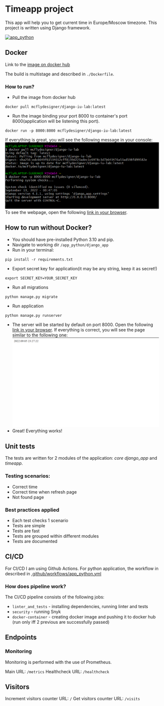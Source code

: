 # Timeapp project

This app will help you to get current time in Europe/Moscow timezone.
This project is written using Django framework.

[![app_python](https://github.com/mcflydesigner/iu-devops-labs/actions/workflows/app_python.yml/badge.svg?branch=lab3)](https://github.com/mcflydesigner/iu-devops-labs/actions/workflows/app_python.yml)

## Docker
Link to the [image on docker hub](https://hub.docker.com/repository/docker/mcflydesigner/django-iu-lab)

The build is multistage and described in `./Dockerfile`.

### How to run?
* Pull the image from docker hub
```shell
docker pull mcflydesigner/django-iu-lab:latest
```
* Run the image binding your port 8000 to container's port 8000(application will be listening this port). 
```shell
docker run -p 8000:8000 mcflydesigner/django-iu-lab:latest
```
If everything is great, you will see the following message in your console:
![docker-run.png](images/docs/docker-run.png)
To see the webpage, open the following [link in your browser](http://localhost:8000/time/now).


## How to run without Docker?
* You should have pre-installed Python 3.10 and pip.
* Navigate to working dir ```/app_python/django_app```
* Run in your terminal:
```shell
pip install -r requirements.txt
```
* Export secret key for application(it may be any string, keep it as secret!)
```shell
export SECRET_KEY=YOUR_SECRET_KEY
```
* Run all migrations
```shell
python manage.py migrate
```
* Run application
```shell
python manage.py runserver
```
* The server will be started by default on port 8000. Open the following [link in your browser](http://localhost:8000/time/now).
If everything is correct, you will see the page similar to the following one:
![web-page-time.png](images/docs/web-page-time.png)
* Great! Everything works!

## Unit tests

The tests are written for 2 modules of the application: *core django_app* and *timeapp*.

### Testing scenarios:
* Correct time 
* Correct time when refresh page
* Not found page

### Best practices applied
* Each test checks 1 scenario
* Tests are simple
* Tests are fast
* Tests are grouped within different modules
* Tests are documented

## CI/CD

For CI/CD I am using Github Actions. For python application, 
the workflow in described in [.github/workflows/app_python.yml](../.github/workflows/app_python.yml) 

### How does pipeline work?

The CI/CD pipeline consists of the following jobs:
* `linter_and_tests` - installing dependencies, running linter and tests
* `security` - running Snyk
* `docker-container` - creating docker image and pushing it to docker hub (run only iff 2 previous are successfully passed)

## Endpoints
### Monitoring

Monitoring is performed with the use of Prometheus.

Main URL: `/metrics`
Healthcheck URL: `/healthcheck`

## Visitors

Increment visitors counter URL: `/`
Get visitors counter URL: `/visits`
